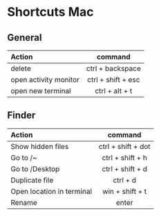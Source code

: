 # Shortcuts Mac 
## General 
|	Action	|	command 
| :---        |    :----:   
| delete | ctrl + backspace
| open activity monitor | ctrl + shift + esc
| open new terminal | ctrl + alt + t 



## Finder
|	Action	|	command 
| :---        |    :----:   
| Show hidden files	|	ctrl + shift + dot	
| Go to /~	|	ctrl + shift + h 
| Go to /Desktop |	ctrl + shift + d
| Duplicate file	|	ctrl + d 
| Open location in terminal |  win + shift + t
| Rename | enter 

